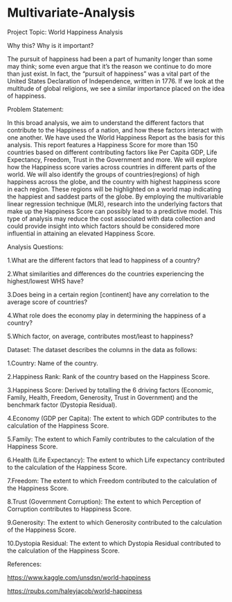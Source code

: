 # Multivariate-Analysis

Project Topic: World Happiness Analysis 

Why this? Why is it important?

The pursuit of happiness had been a part of humanity longer than some may think; some even argue that it’s the reason we continue to do more than just exist. In fact, the “pursuit of happiness” was a vital part of the United States Declaration of Independence, written in 1776. If we look at the multitude of global religions, we see a similar importance placed on the idea of happiness.

Problem Statement:

In this broad analysis, we aim to understand the different factors that contribute to the Happiness of a nation, and how these factors interact with one another. We have used the World Happiness Report as the basis for this analysis. This report features a Happiness Score for more than 150 countries based on different contributing factors like Per Capita GDP, Life Expectancy, Freedom, Trust in the Government and more. We will explore how the Happiness score varies across countries in different parts of the world. We will also identify the groups of countries(regions) of high happiness across the globe, and the country with highest happiness score in each region. These regions will be highlighted on a world map indicating the happiest and saddest parts of the globe. By employing the multivariable linear regression technique (MLR), research into the underlying factors that make up the Happiness Score can possibly lead to a predictive model. This type of analysis may reduce the cost associated with data collection and could provide insight into which factors should be considered more influential in attaining an elevated Happiness Score.

Analysis Questions:

1.What are the different factors that lead to happiness of a country?

2.What similarities and differences do the countries experiencing the highest/lowest WHS have?

3.Does being in a certain region [continent] have any correlation to the average score of countries?

4.What role does the economy play in determining the happiness of a country?

5.Which factor, on average, contributes most/least to happiness?

Dataset:
The dataset describes the columns in the data as follows:

1.Country: Name of the country.

2.Happiness Rank: Rank of the country based on the Happiness Score.

3.Happiness Score: Derived by totalling the 6 driving factors (Economic, Family, Health, Freedom, Generosity, Trust in Government) and the benchmark factor (Dystopia Residual).

4.Economy (GDP per Capita): The extent to which GDP contributes to the calculation of the Happiness Score.

5.Family: The extent to which Family contributes to the calculation of the Happiness Score.

6.Health (Life Expectancy): The extent to which Life expectancy contributed to the calculation of the Happiness Score.

7.Freedom: The extent to which Freedom contributed to the calculation of the Happiness Score.

8.Trust (Government Corruption): The extent to which Perception of Corruption contributes to Happiness Score.

9.Generosity: The extent to which Generosity contributed to the calculation of the Happiness Score.

10.Dystopia Residual: The extent to which Dystopia Residual contributed to the calculation of the Happiness Score.

References:

https://www.kaggle.com/unsdsn/world-happiness

https://rpubs.com/haleyjacob/world-happiness
